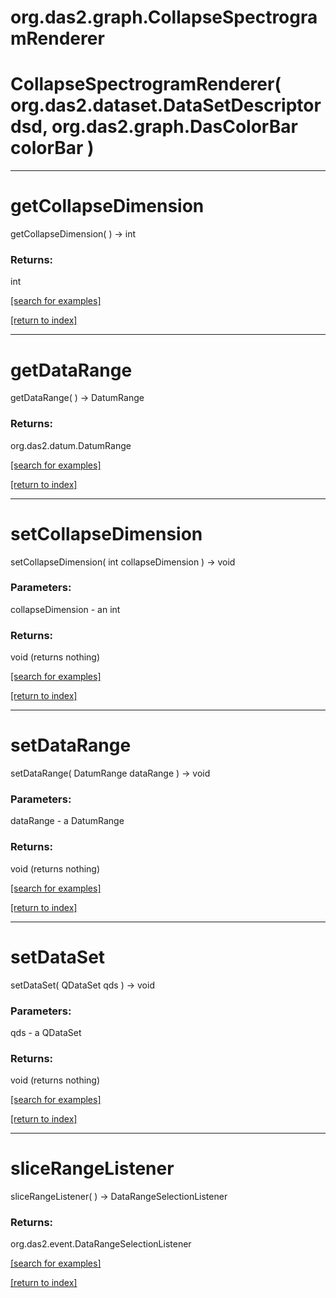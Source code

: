 # org.das2.graph.CollapseSpectrogramRenderer



# CollapseSpectrogramRenderer( org.das2.dataset.DataSetDescriptor dsd, org.das2.graph.DasColorBar colorBar )


***
<a name="getCollapseDimension"></a>
# getCollapseDimension
getCollapseDimension(  ) &rarr; int



### Returns:
int


<a href="https://github.com/autoplot/dev/search?q=getCollapseDimension&unscoped_q=getCollapseDimension">[search for examples]</a>

<a href="https://github.com/autoplot/documentation/blob/master/javadoc/index-all.md">[return to index]</a>

***
<a name="getDataRange"></a>
# getDataRange
getDataRange(  ) &rarr; DatumRange



### Returns:
org.das2.datum.DatumRange


<a href="https://github.com/autoplot/dev/search?q=getDataRange&unscoped_q=getDataRange">[search for examples]</a>

<a href="https://github.com/autoplot/documentation/blob/master/javadoc/index-all.md">[return to index]</a>

***
<a name="setCollapseDimension"></a>
# setCollapseDimension
setCollapseDimension( int collapseDimension ) &rarr; void



### Parameters:
collapseDimension - an int

### Returns:
void (returns nothing)


<a href="https://github.com/autoplot/dev/search?q=setCollapseDimension&unscoped_q=setCollapseDimension">[search for examples]</a>

<a href="https://github.com/autoplot/documentation/blob/master/javadoc/index-all.md">[return to index]</a>

***
<a name="setDataRange"></a>
# setDataRange
setDataRange( DatumRange dataRange ) &rarr; void



### Parameters:
dataRange - a DatumRange

### Returns:
void (returns nothing)


<a href="https://github.com/autoplot/dev/search?q=setDataRange&unscoped_q=setDataRange">[search for examples]</a>

<a href="https://github.com/autoplot/documentation/blob/master/javadoc/index-all.md">[return to index]</a>

***
<a name="setDataSet"></a>
# setDataSet
setDataSet( QDataSet qds ) &rarr; void



### Parameters:
qds - a QDataSet

### Returns:
void (returns nothing)


<a href="https://github.com/autoplot/dev/search?q=setDataSet&unscoped_q=setDataSet">[search for examples]</a>

<a href="https://github.com/autoplot/documentation/blob/master/javadoc/index-all.md">[return to index]</a>

***
<a name="sliceRangeListener"></a>
# sliceRangeListener
sliceRangeListener(  ) &rarr; DataRangeSelectionListener



### Returns:
org.das2.event.DataRangeSelectionListener


<a href="https://github.com/autoplot/dev/search?q=sliceRangeListener&unscoped_q=sliceRangeListener">[search for examples]</a>

<a href="https://github.com/autoplot/documentation/blob/master/javadoc/index-all.md">[return to index]</a>

